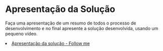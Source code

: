 # Apresentação da Solução

Faça uma apresentação de um resumo de todos o processo de desenvolvimento e no final apresente a solução desenvolvida, usando um pequeno vídeo.

<li><a href="https://player.vimeo.com/video/724166322?h=eca90783ac"> Apresentação da solução - Follow me


